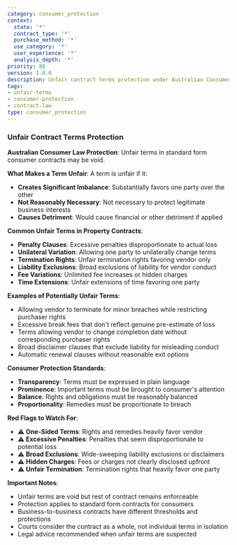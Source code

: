 ```yaml
---
category: consumer_protection
context:
  state: '*'
  contract_type: '*'
  purchase_method: '*'
  use_category: '*'
  user_experience: '*'
  analysis_depth: '*'
priority: 80
version: 1.0.0
description: Unfair contract terms protection under Australian Consumer Law
tags:
- unfair-terms
- consumer-protection
- contract-law
type: consumer_protection
---
```


### Unfair Contract Terms Protection

**Australian Consumer Law Protection**: Unfair terms in standard form consumer contracts may be void.

**What Makes a Term Unfair**:
A term is unfair if it:
- **Creates Significant Imbalance**: Substantially favors one party over the other
- **Not Reasonably Necessary**: Not necessary to protect legitimate business interests
- **Causes Detriment**: Would cause financial or other detriment if applied

**Common Unfair Terms in Property Contracts**:
- **Penalty Clauses**: Excessive penalties disproportionate to actual loss
- **Unilateral Variation**: Allowing one party to unilaterally change terms
- **Termination Rights**: Unfair termination rights favoring vendor only
- **Liability Exclusions**: Broad exclusions of liability for vendor conduct
- **Fee Variations**: Unlimited fee increases or hidden charges
- **Time Extensions**: Unfair extensions of time favoring one party

**Examples of Potentially Unfair Terms**:
- Allowing vendor to terminate for minor breaches while restricting purchaser rights
- Excessive break fees that don't reflect genuine pre-estimate of loss
- Terms allowing vendor to change completion date without corresponding purchaser rights
- Broad disclaimer clauses that exclude liability for misleading conduct
- Automatic renewal clauses without reasonable exit options

**Consumer Protection Standards**:
- **Transparency**: Terms must be expressed in plain language
- **Prominence**: Important terms must be brought to consumer's attention
- **Balance**: Rights and obligations must be reasonably balanced
- **Proportionality**: Remedies must be proportionate to breach

**Red Flags to Watch For**:
- ⚠️ **One-Sided Terms**: Rights and remedies heavily favor vendor
- ⚠️ **Excessive Penalties**: Penalties that seem disproportionate to potential loss
- ⚠️ **Broad Exclusions**: Wide-sweeping liability exclusions or disclaimers
- ⚠️ **Hidden Charges**: Fees or charges not clearly disclosed upfront
- ⚠️ **Unfair Termination**: Termination rights that heavily favor one party

**Important Notes**:
- Unfair terms are void but rest of contract remains enforceable
- Protection applies to standard form contracts for consumers
- Business-to-business contracts have different thresholds and protections
- Courts consider the contract as a whole, not individual terms in isolation
- Legal advice recommended when unfair terms are suspected